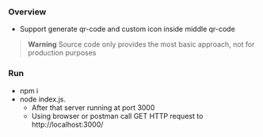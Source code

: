 ### Overview

- Support generate qr-code and custom icon inside middle qr-code

> **Warning**
> Source code only provides the most basic approach, not for production purposes

### Run
- npm i
- node index.js.
	- After that server running at port 3000
	- Using browser or postman call GET HTTP request to http://localhost:3000/